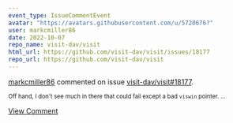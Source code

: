 ```yaml
---
event_type: IssueCommentEvent
avatar: "https://avatars.githubusercontent.com/u/5720676?"
user: markcmiller86
date: 2022-10-07
repo_name: visit-dav/visit
html_url: https://github.com/visit-dav/visit/issues/18177
repo_url: https://github.com/visit-dav/visit
---
```


<a href='https://github.com/markcmiller86' target='_blank'>markcmiller86</a> commented on issue <a href='https://github.com/visit-dav/visit/issues/18177' target='_blank'>visit-dav/visit#18177</a>.

<small>Off hand, I don't see much in there that could fail except a bad `viswin` pointer. ...</small>

<a href='https://github.com/visit-dav/visit/issues/18177' target='_blank'>View Comment</a>